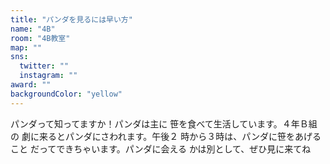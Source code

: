 ```yaml
---
title: "パンダを見るには早い方"
name: "4B"
room: "4B教室"
map: ""
sns:
  twitter: ""
  instagram: ""
award: ""
backgroundColor: "yellow"
---
```


パンダって知ってますか！パンダは主に
笹を食べて生活しています。４年Ｂ組の
劇に来るとパンダにさわれます。午後２
時から３時は、パンダに笹をあげること
だってできちゃいます。パンダに会える
かは別として、ぜひ見に来てね
